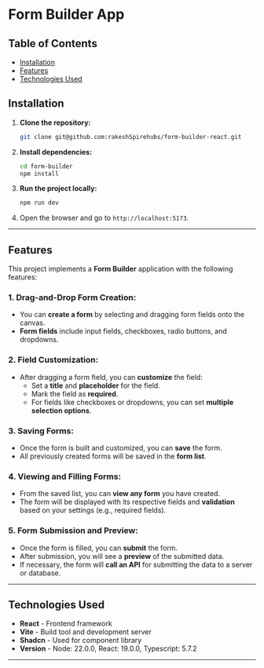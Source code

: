 
# Form Builder App

## Table of Contents

- [Installation](#installation)
- [Features](#features)
- [Technologies Used](#technologies-used)

## Installation

1. **Clone the repository:**
   ```bash
   git clone git@github.com:rakeshSpirehubs/form-builder-react.git
   ```

2. **Install dependencies:**
   ```bash
   cd form-builder
   npm install
   ```

3. **Run the project locally:**
   ```bash
   npm run dev
   ```

4. Open the browser and go to `http://localhost:5173`.

---

## Features

This project implements a **Form Builder** application with the following features:

### 1. **Drag-and-Drop Form Creation:**
   - You can **create a form** by selecting and dragging form fields onto the canvas.
   - **Form fields** include input fields, checkboxes, radio buttons, and dropdowns.

### 2. **Field Customization:**
   - After dragging a form field, you can **customize** the field:
     - Set a **title** and **placeholder** for the field.
     - Mark the field as **required**.
     - For fields like checkboxes or dropdowns, you can set **multiple selection options**.

### 3. **Saving Forms:**
   - Once the form is built and customized, you can **save** the form.
   - All previously created forms will be saved in the **form list**.

### 4. **Viewing and Filling Forms:**
   - From the saved list, you can **view any form** you have created.
   - The form will be displayed with its respective fields and **validation** based on your settings (e.g., required fields).

### 5. **Form Submission and Preview:**
   - Once the form is filled, you can **submit** the form.
   - After submission, you will see a **preview** of the submitted data.
   - If necessary, the form will **call an API** for submitting the data to a server or database.

---

## Technologies Used

- **React** - Frontend framework
- **Vite** - Build tool and development server
- **Shadcn** - Used for component library
- **Version** - Node: 22.0.0, React: 19.0.0, Typescript: 5.7.2

---
